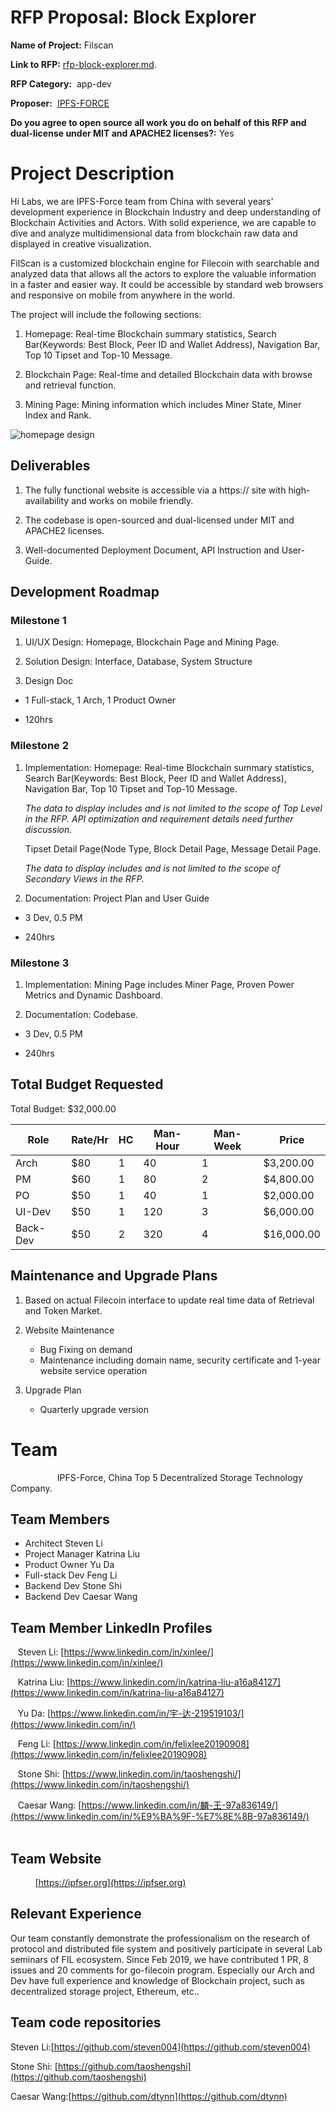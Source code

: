  # RFP Proposal: Block Explorer
 
 **Name of Project:** Filscan
 
 **Link to RFP:** [rfp-block-explorer.md](https://github.com/filecoin-project/devgrants/blob/master/rfps/rfp-block-explorer.md).
 
 **RFP Category:**  app-dev
 
 **Proposer:**  [IPFS-FORCE](https://github.com/orgs/ipfs-force-community)
 
 **Do you agree to open source all work you do on behalf of this RFP and dual-license under MIT and APACHE2 licenses?:** Yes
 
 # Project Description
 
 Hi Labs, we are IPFS-Force team from China with several years' development experience in Blockchain Industry and deep understanding of Blockchain Activities and Actors. With solid experience, we are capable to dive and analyze multidimensional data from blockchain raw data and displayed in creative visualization.
 
 FilScan is a customized blockchain engine for Filecoin with searchable and analyzed data that allows all the actors to explore the valuable information in a faster and easier way. It could be accessible by standard web browsers and responsive on mobile from anywhere in the world.
 
 The project will include the following sections: 
 
 1. Homepage: Real-time Blockchain summary statistics, Search Bar(Keywords: Best Block, Peer ID and Wallet Address), Navigation Bar, Top 10 Tipset and Top-10 Message.
 
 2. Blockchain Page: Real-time and detailed Blockchain data with browse and retrieval function.
 
 3. Mining Page: Mining information which includes Miner State, Miner Index and Rank.
 
 ![homepage design](https://github.com/ipfs-force-community/devgrants/blob/master/rfp-proposals/home.jpeg)
 
 ## Deliverables
 
 1. The fully functional website is accessible via a https:// site with high-availability and works on mobile friendly. 
 
 2. The codebase is open-sourced and dual-licensed under MIT and APACHE2 licenses.
 
 3. Well-documented Deployment Document, API Instruction and User-Guide.
 
 ## Development Roadmap
 
 ### Milestone 1
 
 1. UI/UX Design: Homepage, Blockchain Page and Mining Page.
 
 2. Solution Design: Interface, Database, System Structure
 
 3. Design Doc
 
 - 1 Full-stack, 1 Arch, 1 Product Owner
 
 - 120hrs
 
 ### Milestone 2
 
 1. Implementation:
  Homepage: Real-time Blockchain summary statistics, Search Bar(Keywords: Best Block, Peer ID and Wallet Address), Navigation Bar, Top 10 Tipset and Top-10 Message.
 
    *The data to display includes and is not limited to the scope of Top Level in the RFP. API optimization and requirement details need further discussion.*
 
    Tipset Detail Page(Node Type, Block Detail Page, Message Detail Page.
 
    *The data to display includes and is not limited to the scope of Secondary Views in the RFP.*
 
 2. Documentation: Project Plan and User Guide
 
 - 3 Dev, 0.5 PM
 
 - 240hrs
 
 ### Milestone 3
 
 1. Implementation: Mining Page includes Miner Page, Proven Power Metrics and Dynamic Dashboard.
 
 2. Documentation: Codebase.
 
 - 3 Dev, 0.5 PM
 
 - 240hrs
 
 ## Total Budget Requested
 
 Total Budget: $32,000.00
 
 | Role | Rate/Hr | HC | Man-Hour | Man-Week | Price |
 |-----|---------|----|-----------|-------------|------|
 | Arch | $80 | 1 | 40| 1 | $3,200.00|
 | PM | $60 | 1 | 80| 2| $4,800.00|
 | PO | $50 | 1| 40 | 1 | $2,000.00 |
 | UI-Dev | $50 | 1 | 120 | 3 | $6,000.00 |
 | Back-Dev| $50 | 2 | 320 | 4 | $16,000.00 |
 
 ## Maintenance and Upgrade Plans
 
 1. Based on actual Filecoin interface to update real time data of Retrieval and Token Market.
 
 2. Website Maintenance
 
    - Bug Fixing on demand
    
    - Maintenance including domain name, security certificate and 1-year website service operation
       
 3.  Upgrade Plan
     - Quarterly upgrade version
          
 # Team
          
          IPFS-Force, China Top 5 Decentralized Storage Technology Company.
 ## Team Members
 - Architect Steven Li
          
 - Project Manager Katrina Liu
 - Product Owner Yu Da 
 - Full-stack Dev Feng Li
 - Backend Dev Stone Shi
 - Backend Dev Caesar Wang
 
 ## Team Member LinkedIn Profiles
    Steven Li: [https://www.linkedin.com/in/xinlee/](https://www.linkedin.com/in/xinlee/)

    Katrina Liu: [https://www.linkedin.com/in/katrina-liu-a16a84127](https://www.linkedin.com/in/katrina-liu-a16a84127)

    Yu Da: [https://www.linkedin.com/in/宇-达-219519103/](https://www.linkedin.com/in/)

    Feng Li: [https://www.linkedin.com/in/felixlee20190908](https://www.linkedin.com/in/felixlee20190908)

    Stone Shi: [https://www.linkedin.com/in/taoshengshi/](https://www.linkedin.com/in/taoshengshi/)

    Caesar Wang: [https://www.linkedin.com/in/麟-王-97a836149/](https://www.linkedin.com/in/%E9%BA%9F-%E7%8E%8B-97a836149/)
          
 ## Team Website
          
 [https://ipfser.org](https://ipfser.org)
          
 ## Relevant Experience
Our team constantly demonstrate the professionalism on the research of protocol and distributed file system and positively participate in several Lab seminars of FIL ecosystem. Since Feb 2019, we have contributed 1 PR, 8 issues and 20 comments for go-filecoin program. Especially our Arch and Dev have full experience and knowledge of Blockchain project, such as decentralized storage project, Ethereum, etc.. 
          
 ## Team code repositories
 Steven Li:[https://github.com/steven004](https://github.com/steven004)

 Stone Shi: [https://github.com/taoshengshi](https://github.com/taoshengshi)

 Caesar Wang:[https://github.com/dtynn](https://github.com/dtynn)
          

